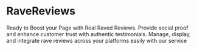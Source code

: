 # RaveReviews
Ready to Boost your Page with Real Raved Reviews. Provide social proof and enhance customer trust with authentic testimonials. Manage, display, and integrate rave reviews across your platforms easily with our service
